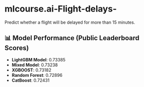 # mlcourse.ai-Flight-delays-
Predict whether a flight will be delayed for more than 15 minutes.

## 📊 Model Performance (Public Leaderboard Scores)

- **LightGBM Model**: 0.73385
- **Mixed Model**: 0.73238
- **XGBOOST**: 0.73182
- **Random Forest**: 0.72896
- **CatBoost**: 0.72431
